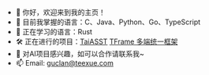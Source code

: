 - 👋 你好，欢迎来到我的主页！
- 👀 目前我掌握的语言：C、Java、Python、Go、TypeScript
- 🌱 正在学习的语言：Rust
- 🛠 正在进行的项目：[TaiASST](https://github.com/teexue/taiasst) [TFrame 多端统一框架](https://github.com/teexue/tframe)
- 💞️ 对AI项目感兴趣，如可以合作请联系我~
- 📫 Email: guclan@teexue.com

<!---
guclan/guclan is a ✨ special ✨ repository because its `README.md` (this file) appears on your GitHub profile.
You can click the Preview link to take a look at your changes.
--->
